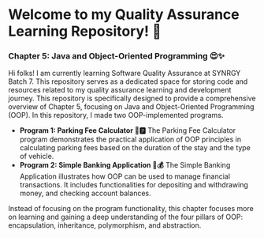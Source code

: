 # Welcome to my Quality Assurance Learning Repository! 🚀 
### Chapter 5: Java and Object-Oriented Programming 😍✨

Hi folks! I am currently learning Software Quality Assurance at SYNRGY Batch 7. This repository serves as a dedicated space for storing code and resources related to my quality assurance learning and development journey. This repository is specifically designed to provide a comprehensive overview of Chapter 5, focusing on Java and Object-Oriented Programming (OOP). In this repository, I made two OOP-implemented programs.

* **Program 1: Parking Fee Calculator 🚗🅿️**
The Parking Fee Calculator program demonstrates the practical application of OOP principles in calculating parking fees based on the duration of the stay and the type of vehicle. 
* **Program 2: Simple Banking Application 🏦💰**
The Simple Banking Application illustrates how OOP can be used to manage financial transactions. It includes functionalities for depositing and withdrawing money, and checking account balances.

Instead of focusing on the program functionality, this chapter focuses more on learning and gaining a deep understanding of the four pillars of OOP: encapsulation, inheritance, polymorphism, and abstraction. 
